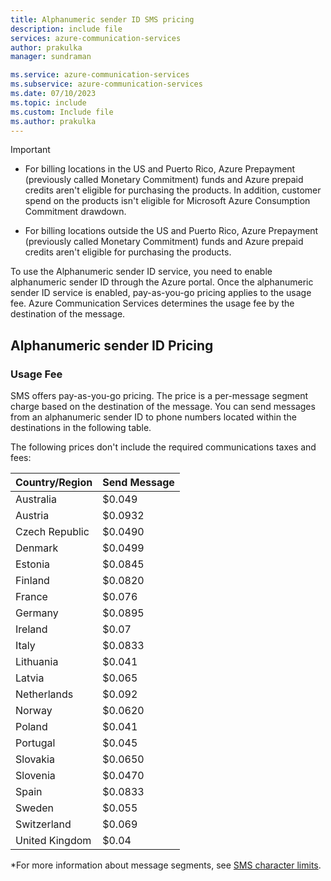 ```yaml
---
title: Alphanumeric sender ID SMS pricing
description: include file
services: azure-communication-services
author: prakulka
manager: sundraman

ms.service: azure-communication-services
ms.subservice: azure-communication-services
ms.date: 07/10/2023
ms.topic: include
ms.custom: Include file
ms.author: prakulka
---
```


> [!IMPORTANT]
>
>- For billing locations in the US and Puerto Rico, Azure Prepayment (previously called Monetary Commitment) funds and Azure prepaid credits aren't eligible for purchasing the products. In addition, customer spend on the products isn't eligible for Microsoft Azure Consumption Commitment drawdown.
>
>- For billing locations outside the US and Puerto Rico, Azure Prepayment (previously called Monetary Commitment) funds and Azure prepaid credits aren't eligible for purchasing the products.

To use the Alphanumeric sender ID service, you need to enable alphanumeric sender ID through the Azure portal. Once the alphanumeric sender ID service is enabled, pay-as-you-go pricing applies to the usage fee. Azure Communication Services determines the usage fee by the destination of the message.

## Alphanumeric sender ID  Pricing

### Usage Fee

SMS offers pay-as-you-go pricing. The price is a per-message segment charge based on the destination of the message. You can send messages from an alphanumeric sender ID to phone numbers located within the destinations in the following table.

The following prices don't include the required communications taxes and fees:

|Country/Region| Send Message |
|-----------|---------|
|Australia| $0.049 | 
|Austria| $0.0932 | 
|Czech Republic| $0.0490|
|Denmark| $0.0499 | 
|Estonia | $0.0845 |
|Finland| $0.0820|
|France | $0.076 |
|Germany | $0.0895 | 
|Ireland| $0.07 | 
|Italy | $0.0833 | 
|Lithuania| $0.041 |
|Latvia | $0.065 | 
|Netherlands| $0.092 | 
|Norway| $0.0620|
|Poland | $0.041 | 
|Portugal | $0.045 | 
|Slovakia| $0.0650|
|Slovenia| $0.0470|
|Spain| $0.0833 | 
|Sweden| $0.055 | 
|Switzerland | $0.069 | 
|United Kingdom | $0.04 |

*For more information about message segments, see [SMS character limits](../sms/sms-faq.md#what-is-the-sms-character-limit).
